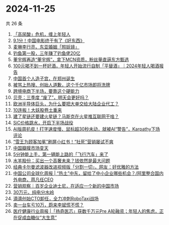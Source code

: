 # 2024-11-25

共 26 条

<!-- BEGIN 36KR -->
<!-- 最后更新时间 2024-11-25 00:00:57 +0800 -->
1. [「高尿酸」危机，缠上年轻人](https://36kr.com/p/3047429937482626)
1. [9.1分！中国电影终于有了《好东西》](https://36kr.com/p/3049693143419528)
1. [麦琳李行亮，东亚婚姻「照妖镜」](https://36kr.com/p/3048281534991232)
1. [钓鱼第一股，三年赚了钓鱼佬20亿](https://36kr.com/p/3049127604800391)
1. [董宇辉再造“董宇辉”，拿下MCN资质，粉丝量直逼东方甄选](https://36kr.com/p/3048464333490824)
1. [100元喝不到一杯好酒，年轻人开始流行自制「平替酒」｜2024年轻人喝酒报告](https://36kr.com/p/3047436477778562)
1. [中国首个人造子宫，在郑州诞生](https://36kr.com/p/3049626971196297)
1. [被骂上热搜、创始人道歉，这个千亿市场即将洗牌](https://36kr.com/p/3049005221825152)
1. [跨境电商下半场，要靠这个硬能力](https://36kr.com/p/3049016358570886)
1. [贝壳：三季度 “废了”，明天会更好吗？](https://36kr.com/p/3048868578413448)
1. [欧洲半导体巨头，为什么要把大单交给大陆企业代工？](https://36kr.com/p/3048714424797832)
1. [10连板！大妖股卷土重来](https://36kr.com/p/3048770998356864)
1. [建了星链还要建火星链？马斯克在火星推互联网干啥？](https://36kr.com/p/3048723988086536)
1. [SiC价格跳水，开启下半场战役](https://36kr.com/p/3048483889286023)
1. [AI版周扒皮！打字速度慢、鼠标超30秒未动，就被AI“警告”，Karpathy下场评论](https://36kr.com/p/3049912057023365)
1. [“雪王为顾客加冕”刷屏小红书！“社死”营销屡试不爽](https://36kr.com/p/3049713826155141)
1. [中国瓣膜市场变天](https://36kr.com/p/3049639758285700)
1. [5分钟能上手，第一辆能上路的「飞行汽车」来了](https://36kr.com/p/3047432512195462)
1. [水羊股份：买出一个高奢未来？钱依然是最大问题](https://36kr.com/p/3048964096756353)
1. [经典卡尔曼滤波器改进视频版「分割一切」，网友：好优雅的方法](https://36kr.com/p/3049834751822729)
1. [中国公司全球化周报 | “热土”中东，留给了中小企业哪些机会？/阿里整合国内外电商，蒋凡任CEO](https://36kr.com/p/3048527341095561)
1. [营销观察｜百岁企业迪士尼，在适应一个新的中国市场](https://36kr.com/p/3046232742185607)
1. [30万元，纯电分水岭](https://36kr.com/p/3049671091063686)
1. [滴滴创始CTO卸任，全力冲刺RoboTaxi战场](https://36kr.com/p/3048517923179142)
1. [卖一台车亏10万，蔚来李斌慌不慌？](https://36kr.com/p/3048939674618505)
1. [医疗健康行业周报 |「扬奇医芯」获数千万元Pre A轮融资；年轻人的焦虑，正在促成血糖仪“大生意”](https://36kr.com/p/3050405675797383)
<!-- END 36KR -->